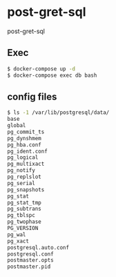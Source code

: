 # post-gret-sql
post-gret-sql

## Exec

``` bash
$ docker-compose up -d
$ docker-compose exec db bash
```

## config files

``` bash
$ ls -1 /var/lib/postgresql/data/
base
global
pg_commit_ts
pg_dynshmem
pg_hba.conf
pg_ident.conf
pg_logical
pg_multixact
pg_notify
pg_replslot
pg_serial
pg_snapshots
pg_stat
pg_stat_tmp
pg_subtrans
pg_tblspc
pg_twophase
PG_VERSION
pg_wal
pg_xact
postgresql.auto.conf
postgresql.conf
postmaster.opts
postmaster.pid
```
